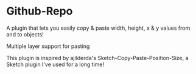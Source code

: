# Github-Repo
 
A plugin that lets you easily copy & paste width, height, x & y values from and to objects!

Multiple layer support for pasting

This plugin is inspired by ajilderda's Sketch-Copy-Paste-Position-Size, a Sketch plugin I've used for a long time!
